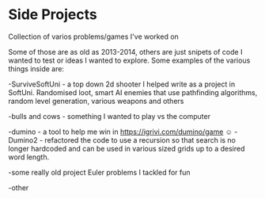 # Side Projects
Collection of varios problems/games I've worked on

Some of those are as old as 2013-2014, others are just snipets of code I wanted to test or ideas I wanted to explore.
Some examples of the various things inside are:

-SurviveSoftUni - a top down 2d shooter I helped write as a project in SoftUni. Randomised loot, smart AI enemies that use pathfinding algorithms, random level generation, various weapons and others

-bulls and cows - something I wanted to play vs the computer

-dumino - a tool to help me win in https://igrivi.com/dumino/game ☺ 
-Dumino2 - refactored the code to use a recursion so that search is no longer hardcoded and can be used in various sized grids up to a desired word length. 

-some really old project Euler problems I tackled for fun

-other
